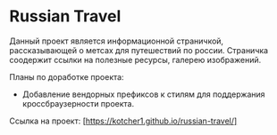 # Russian Travel

Данный проект является информационной страничкой, рассказывающей о метсах для путешествий по россии. Страничка соодержит ссылки на полезные ресурсы, галерею изображений. 

Планы по доработке проекта:
* Добавление вендорных префиксов к стилям для поддержания кроссбраузерности проекта.

Ссылка на проект: [https://kotcher1.github.io/russian-travel/]
